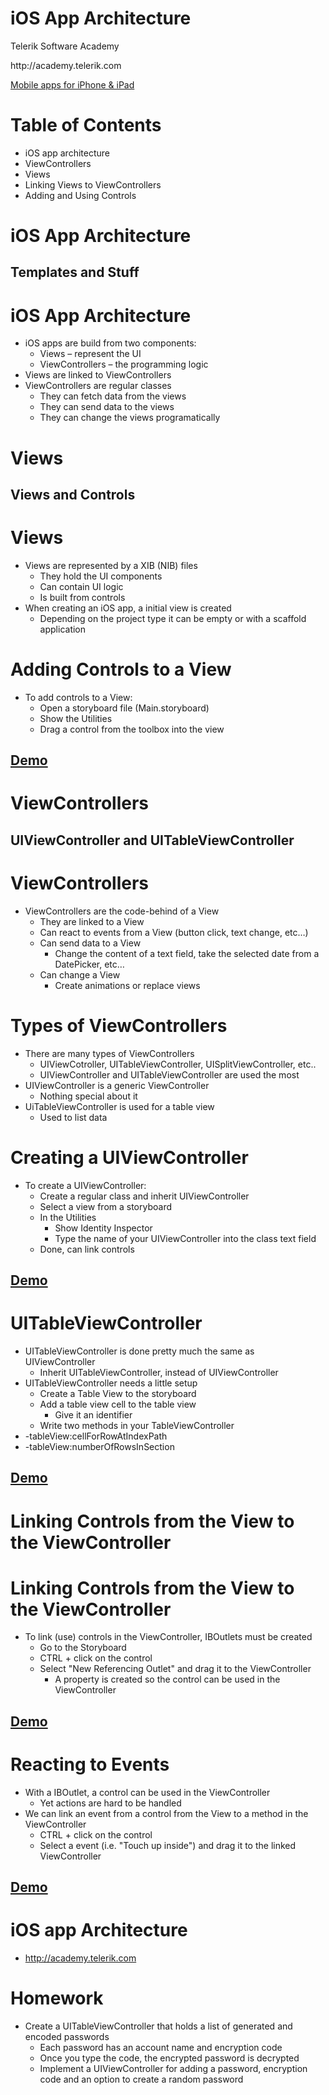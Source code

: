 <!-- section start -->
<!-- attr: { class:'slide-title', showInPresentation:true, style:'' } -->
# iOS App Architecture
<div class="signature">
    <p class="signature-course">Telerik Software Academy</p>
    <p class="signature-initiative">http://academy.telerik.com </p>
    <a href = "Mobile apps for iPhone & iPad" class="signature-link">Mobile apps for iPhone & iPad</a>
</div>

<!-- attr: { showInPresentation:true, style:'' } -->
# Table of Contents
- iOS app architecture
- ViewControllers
- Views
- Linking Views to ViewControllers
- Adding and Using Controls

<!-- section start -->
<!-- attr: { class:'slide-section', showInPresentation:true, style:'' } -->
# iOS App Architecture
##  Templates and Stuff

<!-- attr: { showInPresentation:true, style:'' } -->
# iOS App Architecture
- iOS apps are build from two components:
  - Views – represent the UI
  - ViewControllers – the programming logic
- Views are linked to ViewControllers
- ViewControllers are regular classes
  - They can fetch data from the views
  - They can send data to the views
  - They can change the views programatically

<!-- section start -->
<!-- attr: { class:'slide-section', showInPresentation:true, style:'' } -->
# Views
##  Views and Controls

<!-- attr: { showInPresentation:true, style:'' } -->
# Views
- Views are represented by a XIB (NIB) files
  - They hold the UI components
  - Can contain UI logic
  - Is built from controls
- When creating an iOS app, a initial view is created
  - Depending on the project type it can be empty or with a scaffold application

<!-- attr: { showInPresentation:true, style:'' } -->
# Adding Controls to a View
- To add controls to a View:
  - Open a storyboard file (Main.storyboard)
  - Show the Utilities
  - Drag a control from the toolbox into the view

<!-- attr: { class:'slide-section demo', showInPresentation:true, style:'' } -->
<!-- # Views -->
##  [Demo]()

<!-- section start -->
<!-- attr: { class:'slide-section', showInPresentation:true, style:'' } -->
# ViewControllers
##  UIViewController and UITableViewController

<!-- attr: { showInPresentation:true, style:'' } -->
# ViewControllers
- ViewControllers are the code-behind of a View
  - They are linked to a View
  - Can react to events from a View (button click, text change, etc…)
  - Can send data to a View
    - Change the content of a text field, take the selected date from a DatePicker, etc…
  - Can change a View
    - Create animations or replace views

<!-- attr: { showInPresentation:true, style:'' } -->
# Types of ViewControllers
- There are many types of ViewControllers
  - UIViewCotroller, UITableViewController, UISplitViewController, etc..
  - UIViewController and UITableViewController are used the most
- UIViewController is a generic ViewController
  - Nothing special about it
- UiTableViewController is used for a table view
  - Used to list data 

<!-- attr: { showInPresentation:true, style:'' } -->
# Creating a UIViewController
- To create a UIViewController:
  - Create a regular class and inherit UIViewController
  - Select a view from a storyboard
  - In the Utilities
    - Show Identity Inspector
    - Type the name of your UIViewController into the class text field
  - Done, can link controls

<!-- attr: { class:'slide-section demo', showInPresentation:true, style:'' } -->
<!-- # UIViewController -->
##  [Demo]()

<!-- attr: { showInPresentation:true, style:'' } -->
# UITableViewController
- UITableViewController is done pretty much the same as UIViewController
  - Inherit UITableViewController, instead of UIViewController
- UITableViewController needs a little setup
  - Create a Table View to the storyboard
  - Add a table view cell to the table view
    - Give it an identifier
  - Write two methods in your TableViewController
- -tableView:cellForRowAtIndexPath
- -tableView:numberOfRowsInSection

<!-- attr: { class:'slide-section demo', showInPresentation:true, style:'' } -->
<!-- # UITableViewController -->
##  [Demo]()

<!-- section start -->
<!-- attr: { class:'slide-section', showInPresentation:true, style:'' } -->
# Linking Controls from the View to the ViewController

<!-- attr: { showInPresentation:true, style:'' } -->
# Linking Controls from the View to the ViewController
- To link (use) controls in the ViewController, IBOutlets must be created
  - Go to the Storyboard
  - CTRL + click on the control
  - Select "New Referencing Outlet" and drag it to the ViewController
    - A property is created so the control can be used in the ViewController

<!-- attr: { class:'slide-section demo', showInPresentation:true, style:'' } -->
<!-- # Using IBOutlet -->
##  [Demo]()

<!-- attr: { showInPresentation:true, style:'' } -->
# Reacting to Events
- With a IBOutlet, a control can be used in the ViewController
  - Yet actions are hard to be handled
- We can link an event from a control from the View to a method in the ViewController
  - CTRL + click on the control
  - Select a event (i.e. "Touch up inside") and drag it to the linked ViewController

<!-- attr: { class:'slide-section demo', showInPresentation:true, style:'' } -->
<!-- # Using IBAction -->
##  [Demo]()

<!-- attr: { showInPresentation:true, style:'' } -->
# iOS app Architecture
- http://academy.telerik.com

<!-- attr: { showInPresentation:true, style:'' } -->
# Homework
- Create a UITableViewController that holds a list of generated and encoded passwords
  - Each password has an account name and encryption code
  - Once you type the code, the encrypted password is decrypted
  - Implement a UIViewController for adding a password, encryption code and an option to create a random password

